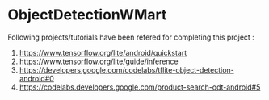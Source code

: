 # ObjectDetectionWMart

Following projects/tutorials have been refered for completing this project : 
1. https://www.tensorflow.org/lite/android/quickstart
2. https://www.tensorflow.org/lite/guide/inference
3. https://developers.google.com/codelabs/tflite-object-detection-android#0
4. https://codelabs.developers.google.com/product-search-odt-android#5

